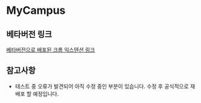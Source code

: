 # MyCampus
## 베타버전 링크
[베타버전으로 배포된 크롬 익스텐션 링크](https://chrome.google.com/webstore/detail/mycampus/noafaohhilgdaeellgdnfjaicdfdijkf)

## 참고사항
- 테스트 중 오류가 발견되어 아직 수정 중인 부분이 있습니다. 수정 후 공식적으로 재배포 할 예정입니다.